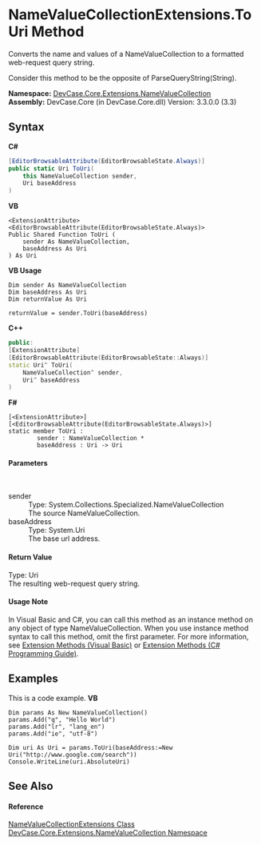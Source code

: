 # NameValueCollectionExtensions.ToUri Method 
 

Converts the name and values of a NameValueCollection to a formatted web-request query string. 

 Consider this method to be the opposite of ParseQueryString(String).

**Namespace:**&nbsp;<a href="N_DevCase_Core_Extensions_NameValueCollection">DevCase.Core.Extensions.NameValueCollection</a><br />**Assembly:**&nbsp;DevCase.Core (in DevCase.Core.dll) Version: 3.3.0.0 (3.3)

## Syntax

**C#**<br />
``` C#
[EditorBrowsableAttribute(EditorBrowsableState.Always)]
public static Uri ToUri(
	this NameValueCollection sender,
	Uri baseAddress
)
```

**VB**<br />
``` VB
<ExtensionAttribute>
<EditorBrowsableAttribute(EditorBrowsableState.Always)>
Public Shared Function ToUri ( 
	sender As NameValueCollection,
	baseAddress As Uri
) As Uri
```

**VB Usage**<br />
``` VB Usage
Dim sender As NameValueCollection
Dim baseAddress As Uri
Dim returnValue As Uri

returnValue = sender.ToUri(baseAddress)
```

**C++**<br />
``` C++
public:
[ExtensionAttribute]
[EditorBrowsableAttribute(EditorBrowsableState::Always)]
static Uri^ ToUri(
	NameValueCollection^ sender, 
	Uri^ baseAddress
)
```

**F#**<br />
``` F#
[<ExtensionAttribute>]
[<EditorBrowsableAttribute(EditorBrowsableState.Always)>]
static member ToUri : 
        sender : NameValueCollection * 
        baseAddress : Uri -> Uri 

```


#### Parameters
&nbsp;<dl><dt>sender</dt><dd>Type: System.Collections.Specialized.NameValueCollection<br />The source NameValueCollection.</dd><dt>baseAddress</dt><dd>Type: System.Uri<br />The base url address.</dd></dl>

#### Return Value
Type: Uri<br />The resulting web-request query string.

#### Usage Note
In Visual Basic and C#, you can call this method as an instance method on any object of type NameValueCollection. When you use instance method syntax to call this method, omit the first parameter. For more information, see <a href="https://docs.microsoft.com/dotnet/visual-basic/programming-guide/language-features/procedures/extension-methods">Extension Methods (Visual Basic)</a> or <a href="https://docs.microsoft.com/dotnet/csharp/programming-guide/classes-and-structs/extension-methods">Extension Methods (C# Programming Guide)</a>.

## Examples
This is a code example. 
**VB**<br />
``` VB
Dim params As New NameValueCollection()
params.Add("q", "Hello World")
params.Add("lr", "lang_en")
params.Add("ie", "utf-8")

Dim uri As Uri = params.ToUri(baseAddress:=New Uri("http://www.google.com/search"))
Console.WriteLine(uri.AbsoluteUri)
```


## See Also


#### Reference
<a href="T_DevCase_Core_Extensions_NameValueCollection_NameValueCollectionExtensions">NameValueCollectionExtensions Class</a><br /><a href="N_DevCase_Core_Extensions_NameValueCollection">DevCase.Core.Extensions.NameValueCollection Namespace</a><br />